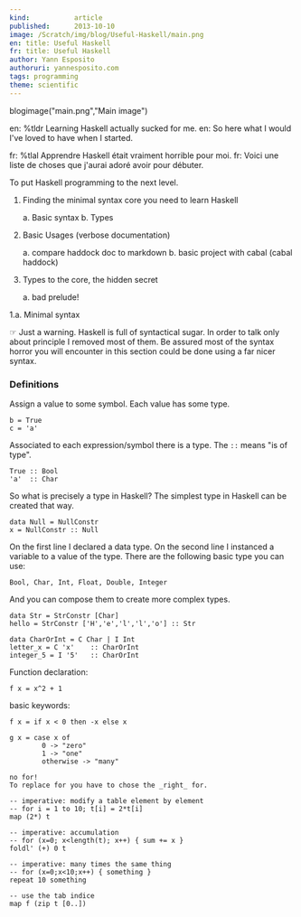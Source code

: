 ```yaml
---
kind:           article
published:      2013-10-10
image: /Scratch/img/blog/Useful-Haskell/main.png
en: title: Useful Haskell
fr: title: Useful Haskell
author: Yann Esposito
authoruri: yannesposito.com
tags: programming
theme: scientific
---
```

blogimage("main.png","Main image")

<div class="intro">

en: %tldr Learning Haskell actually sucked for me.
en: So here what I would I've loved to have when I started.

fr: %tlal Apprendre Haskell était vraiment horrible pour moi.
fr: Voici une liste de choses que j'aurai adoré avoir pour débuter.

</div>

To put Haskell programming to the next level.

1. Finding the minimal syntax core you need to learn Haskell

    a. Basic syntax
    b. Types

2. Basic Usages (verbose documentation)

    a. compare haddock doc to markdown
    b. basic project with cabal (cabal haddock)

3. Types to the core, the hidden secret

    a. bad prelude!


1.a. Minimal syntax

☞ Just a warning. Haskell is full of syntactical sugar.
In order to talk only about principle I removed most of them.
Be assured most of the syntax horror you will encounter in this section
could be done using a far nicer syntax.

### Definitions

Assign a value to some symbol.
Each value has some type.

    b = True
    c = 'a'

Associated to each expression/symbol there is a type.
The `::` means "is of type".

    True :: Bool
    'a'  :: Char

So what is precisely a type in Haskell?
The simplest type in Haskell can be created that way.

    data Null = NullConstr
    x = NullConstr :: Null

On the first line I declared a data type.
On the second line I instanced a variable to a value of the type.
There are the following basic type you can use:

    Bool, Char, Int, Float, Double, Integer

And you can compose them to create more complex types.

    data Str = StrConstr [Char]
    hello = StrConstr ['H','e','l','l','o'] :: Str

    data CharOrInt = C Char | I Int
    letter_x = C 'x'    :: CharOrInt
    integer_5 = I '5'   :: CharOrInt


Function declaration:

    f x = x^2 + 1

basic keywords:

    f x = if x < 0 then -x else x

    g x = case x of
            0 -> "zero"
            1 -> "one"
            otherwise -> "many"

    no for!
    To replace for you have to chose the _right_ for.

    -- imperative: modify a table element by element
    -- for i = 1 to 10; t[i] = 2*t[i]
    map (2*) t

    -- imperative: accumulation
    -- for (x=0; x<length(t); x++) { sum += x }
    foldl' (+) 0 t

    -- imperative: many times the same thing
    -- for (x=0;x<10;x++) { something }
    repeat 10 something

    -- use the tab indice
    map f (zip t [0..])

